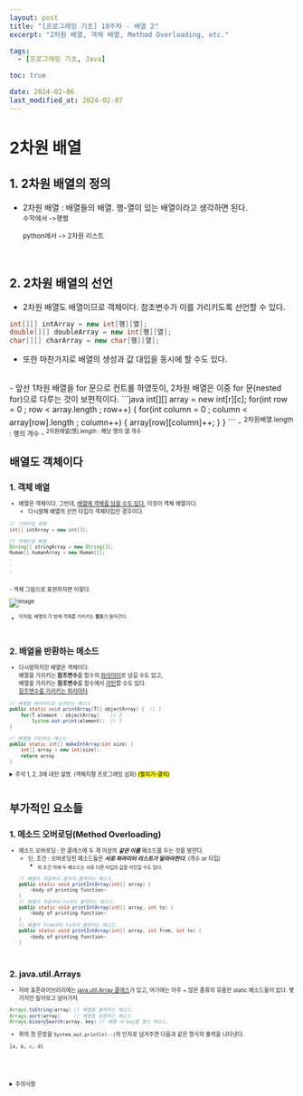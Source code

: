 ```yaml
---
layout: post
title: "[프로그래밍 기초] 10주차 - 배열 2"
excerpt: "2차원 배열, 객체 배열, Method Overloading, etc."

tags:
  - [프로그래밍 기초, Java]

toc: true

date: 2024-02-06
last_modified_at: 2024-02-07
---
```

# 2차원 배열
## 1. 2차원 배열의 정의
- 2차원 배열 : 배열들의 배열. 행-열이 있는 배열이라고 생각하면 된다.  
  <sub> 수학에서 ->행렬

  <sup> python에서 -> 2차원 리스트  
<br>

## 2. 2차원 배열의 선언
- 2차원 배열도 배열이므로 객체이다. 참조변수가 이를 가리키도록 선언할 수 있다.
```java
int[][] intArray = new int[행][열];
double[][] doubleArray = new int[행][열];
char[][] charArray = new char[행][열]; 
```
- 또한 마찬가지로 배열의 생성과 값 대입을 동시에 할 수도 있다.  
<br>
- 앞선 1차원 배열을 for 문으로 컨트롤 하였듯이, 2차원 배열은 이중 for 문(nested for)으로 다루는 것이 보편적이다.
```java
int[][] array = new int[r][c];
for(int row = 0 ; row < array.length ; row++) {
    for(int column = 0 ; column < array[row].length ; column++) {
      array[row][column]++;
    }
}
```
- <sup> 2차원배열.length  :  행의 개수
- <sup> 2차원배열[행].length  :  해당 행의 열 개수  
<br>

# 배열도 객체이다
## 1. 객체 배열
- 배열은 객체이다. 그런데, <u>배열에 객체를 담을 수도 있다.</u> 이것이 객체 배열이다.
  - 다시말해 배열의 선언 타입이 객체타입인 경우이다.

```java
// 기본타입 배열
int[] intArray = new int[3];

// 객체타입 배열
String[] stringArray = new String[3];
Human[] humanArray = new Human[3];
.
.
.
```

<br>
- 객체 그림으로 표현하자면 이렇다.

![image](https://i.imgur.com/5tU204A.png)
- <sup> 이처럼, 배열의 각 방에 객체를 가리키는 **참조**가 들어간다.  
<br>

## 2. 배열을 반환하는 메소드
- 다시말하지만 배열은 객체이다.  
배열을 가리키는 **참조변수**를 함수의 <u>파라미터</u>로 넘길 수도 있고,  
배열을 가리키는 **참조변수**를 함수에서 <u>리턴</u>할 수도 있다.  
[참조변수를 가리키는 파라미터](https://orbit3230.github.io/2022/03/17/PB_week9/#1-%EC%B0%B8%EC%A1%B0%EB%B3%80%EC%88%98%EB%A5%BC-%EA%B0%80%EB%A6%AC%ED%82%A4%EB%8A%94-%ED%8C%8C%EB%9D%BC%EB%AF%B8%ED%84%B0)

``` java
// 배열을 파라미터로 넘겨받는 메소드
public static void printArray(T[] objectArray) {  // 1
    for(T element : objectArray)    // 2
        System.out.print(element);  // 3
}

// 배열을 리턴하는 메소드
public static int[] makeIntArray(int size) {
    int[] array = new int[size];
    return array
}
```

<details>
<summary>주석 1, 2, 3에 대한 설명. (객체지향 프로그래밍 심화) <mark>(펼치기-클릭)</mark></summary>
<div markdown="1">

- 주석 1 : `T` 는 제네릭(generic) 타입으로서, 객체지향프로그래밍 포스팅 후 링크를 추후 달아 놓겠다. 쉽게 말하자면, 이 함수를 호출할 때는 단순히 `int[]`나 `Human[]`(객체배열)과 같이 특정 타입에 얽매이지 않고 사용하고자 하는 타입에 따라 적응형으로 **"정해지는"** 타입이다.  
다만 이와 같은 제네릭 타입 역시 일단 타입이 정해지고 나면 범용성이 떨어지는 문제가 있기에, 객체지향 프로그래밍 8주차에서는 제네릭과 함께 와일드카드(wildcard)를 함께 다룬다. 이는 차차 알아가자.  

- 주석 2 : `for-each` 구문이다. 배열과 같은 리스트 형태의 개체를 다룰 때 유용하게 쓰이는 for구문의 변형형태로서, 아래와 같은 형태로 사용 가능하다.

```java
for(타입 배열값을 차례로 담을 변수이름 : 배열이름) {
    ~body~
}
```

- 주석 3 : PrintWriter.print() 함수의 인자로 객체를 건네주면, 이는 해당 객체의 toString() 메소드를 묵시적으로 호출한다.  
위의 경우, `T[]` 배열이므로 아직은 어떤 타입의 원소가 들어있을 지 알 수 없다. 그렇지만 메소드를 호출할 때 타입은 결정되며, 이는 다형성(Polymorphism)이라고 한다.(추후 링크 첨부)  
예를들어 메소드 호출 시 `클래스이름.printArray(String[] 타입 변수)` 와 같이 `String[]` 타입으로 정해진다면, 배열에는 String 타입의 원소가 해당되므로  
`System.out.print(element)`는 `element.toString()`, 즉 `String` 클래스의 인스턴스 메소드 `toString()`을 묵시적으로 호출했음을 의미한다.
  <details>
  <summary>여기서 가능한 궁금증 <mark>(펼치기-클릭)</mark></summary>
  <div markdown="1">

  - 그러면 여기서 이런 궁금증이 생길 수도 있다. 해당 객체를 만드는 클래스에서 `toString()` 메소드를 갖고 있지 않으면 어떡하지?  
  모든 클래스는 `java.lang.Object` 클래스를 상속(추후 링크 첨부) 한다. 이 때 `Object` 클래스는 `toString()` 메소드를 갖고 있기 때문에, 결국 모든 클래스는 `toString()` 메소드를 따로 Override(추후 링크 첨부) 하지 않는 한, `Object` 클래스 내 `toString()` 메소드를 상속하여 갖고 있게 된다. 따라서 모든 객체는 `toString()` 메소드를 갖는다.  
  </div>
  </details>
</div>
</details>
<br>

# 부가적인 요소들
## 1. 메소드 오버로딩(Method Overloading)
- 메소드 오버로딩 : 한 클래스에 두 개 이상의 ***같은 이름*** 메소드를 두는 것을 말한다.
  - 단, 조건 : 오버로딩된 메소드들은 ***서로 파라미터 리스트가 달라야한다.*** (개수 or 타입)
    - <sub> 위 조건 하에 두 메소드는 서로 다른 타입의 값을 리턴할 수도 있다.
  ```java
  // 배열의 처음부터 끝까지 출력하는 메소드.
  public static void printIntArray(int[] array) {
      ~body of printing function~
  }
  // 배열의 처음부터 to까지 출력하는 메소드.
  public static void printIntArray(int[] array, int to) {
      ~body of printing function~
  }
  // 배열의 from부터 to까지 출력하는 메소드.
  public static void printIntArray(int[] array, int from, int to) {
      ~body of printing function~
  }
  ```
<br>

## 2. java.util.Arrays
- 자바 표준라이브러리에는 [java.util.Array 클래스](https://download.java.net/java/GA/jdk14/docs/api/java.base/java/util/Arrays.html)가 있고, 여기에는 아주 ~ 많은 종류의 유용한 static 메소드들이 있다. 몇 가지만 짚어보고 넘어가자.
```java
Arrays.toString(array) // 배열을 출력하는 메소드.
Arrays.sort(array)     // 배열을 정렬하는 메소드.
Arrays.binarySearch(array, key) // 배열 내 key를 찾는 메소드.
```
- 위의 첫 문장을 `System.out.println(--)`의 인자로 넘겨주면 다음과 같은 형식의 출력을 나타낸다.
```
[a, b, c, d]
```
<br>
<br>
<br>
<br>
<details>
<summary>주의사항</summary>
<div markdown="1">
이 포스팅은 강원대학교 정충교 교수님의 프로그래밍 기초 수업을 들으며 내용을 정리 한 것입니다.  
수업 내용에 대한 저작권은 교수님께 있으니,  
다른 곳으로의 무분별한 내용 복사를 자제해 주세요.
</div>
</details>  
